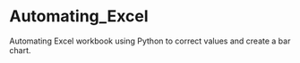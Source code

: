 # Automating_Excel
Automating Excel workbook using Python to correct values and create a bar chart.
